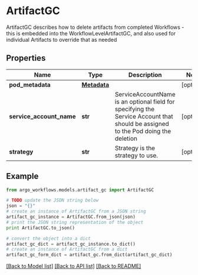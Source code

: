 # ArtifactGC

ArtifactGC describes how to delete artifacts from completed Workflows - this is embedded into the WorkflowLevelArtifactGC, and also used for individual Artifacts to override that as needed

## Properties

Name | Type | Description | Notes
------------ | ------------- | ------------- | -------------
**pod_metadata** | [**Metadata**](Metadata.md) |  | [optional] 
**service_account_name** | **str** | ServiceAccountName is an optional field for specifying the Service Account that should be assigned to the Pod doing the deletion | [optional] 
**strategy** | **str** | Strategy is the strategy to use. | [optional] 

## Example

```python
from argo_workflows.models.artifact_gc import ArtifactGC

# TODO update the JSON string below
json = "{}"
# create an instance of ArtifactGC from a JSON string
artifact_gc_instance = ArtifactGC.from_json(json)
# print the JSON string representation of the object
print ArtifactGC.to_json()

# convert the object into a dict
artifact_gc_dict = artifact_gc_instance.to_dict()
# create an instance of ArtifactGC from a dict
artifact_gc_form_dict = artifact_gc.from_dict(artifact_gc_dict)
```
[[Back to Model list]](../README.md#documentation-for-models) [[Back to API list]](../README.md#documentation-for-api-endpoints) [[Back to README]](../README.md)



